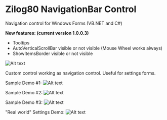 # Zilog80 NavigationBar Control
Navigation control for Windows Forms (VB.NET and C#)

**New features: (current version 1.0.0.3)**

- Tooltips
- AutoVerticalScrollBar visible or not visible (Mouse Wheel works always)
- ShowItemsBorder visible or not visible

![Alt text](https://github.com/kernelENREK/Z80_NavigationBar/blob/master/newFeatures_v1003.png "New features v 1.0.0.3")

Custom control working as navigation control. Useful for settings forms.

Sample Demo #1:
![Alt text](https://github.com/kernelENREK/Z80_NavigationBar/blob/master/Demo1.gif "Sample demo")

Sample Demo #2:
![Alt text](https://github.com/kernelENREK/Z80_NavigationBar/blob/master/Demo2.gif "Sample demo")

Sample Demo #3:
![Alt text](https://github.com/kernelENREK/Z80_NavigationBar/blob/master/Demo3.gif "Sample demo")

"Real world" Settings Demo:
![Alt text](https://github.com/kernelENREK/Z80_NavigationBar/blob/master/ExampleSettingsDemo.gif "Settings demo")




